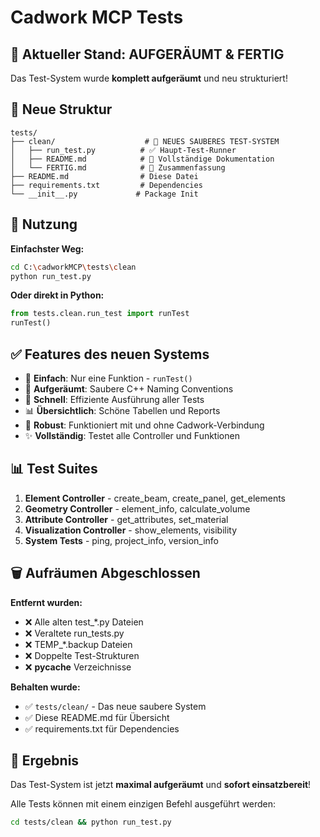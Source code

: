 # Cadwork MCP Tests

## 🎯 Aktueller Stand: AUFGERÄUMT & FERTIG

Das Test-System wurde **komplett aufgeräumt** und neu strukturiert!

## 📁 Neue Struktur

```
tests/
├── clean/                    # 🎯 NEUES SAUBERES TEST-SYSTEM
│   ├── run_test.py          # ✅ Haupt-Test-Runner  
│   ├── README.md            # 📖 Vollständige Dokumentation
│   └── FERTIG.md            # 🎉 Zusammenfassung
├── README.md                # Diese Datei
├── requirements.txt         # Dependencies
└── __init__.py             # Package Init
```

## 🚀 Nutzung

**Einfachster Weg:**
```bash
cd C:\cadworkMCP\tests\clean
python run_test.py
```

**Oder direkt in Python:**
```python
from tests.clean.run_test import runTest
runTest()
```

## ✅ Features des neuen Systems

- 🎯 **Einfach**: Nur eine Funktion - `runTest()`
- 🧹 **Aufgeräumt**: Saubere C++ Naming Conventions
- 🚀 **Schnell**: Effiziente Ausführung aller Tests
- 📊 **Übersichtlich**: Schöne Tabellen und Reports
- 🔧 **Robust**: Funktioniert mit und ohne Cadwork-Verbindung
- ✨ **Vollständig**: Testet alle Controller und Funktionen

## 📊 Test Suites

1. **Element Controller** - create_beam, create_panel, get_elements
2. **Geometry Controller** - element_info, calculate_volume  
3. **Attribute Controller** - get_attributes, set_material
4. **Visualization Controller** - show_elements, visibility
5. **System Tests** - ping, project_info, version_info

## 🗑️ Aufräumen Abgeschlossen

**Entfernt wurden:**
- ❌ Alle alten test_*.py Dateien
- ❌ Veraltete run_tests.py
- ❌ TEMP_*.backup Dateien  
- ❌ Doppelte Test-Strukturen
- ❌ __pycache__ Verzeichnisse

**Behalten wurde:**
- ✅ `tests/clean/` - Das neue saubere System
- ✅ Diese README.md für Übersicht
- ✅ requirements.txt für Dependencies

## 🎉 Ergebnis

Das Test-System ist jetzt **maximal aufgeräumt** und **sofort einsatzbereit**!

Alle Tests können mit einem einzigen Befehl ausgeführt werden:
```bash
cd tests/clean && python run_test.py
```
